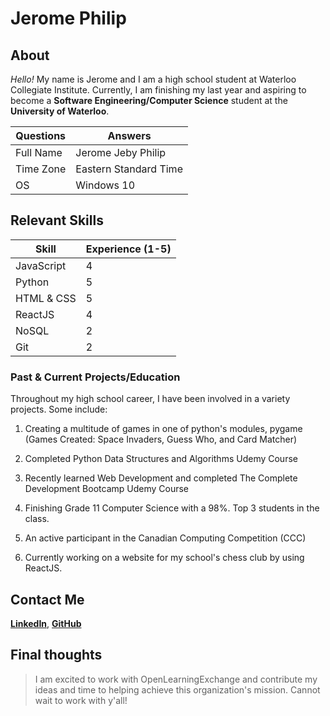 # Jerome Philip

## About

_Hello!_ My name is Jerome and I am a high school student at Waterloo Collegiate Institute. Currently, I am finishing my last year and aspiring to
become a __Software Engineering/Computer Science__ student at the **University of Waterloo**.

Questions | Answers
--- | --- 
Full Name | Jerome Jeby Philip
Time Zone | Eastern Standard Time
OS | Windows 10

## Relevant Skills

Skill | Experience (1-5)
--- | ---
JavaScript | 4
Python | 5
HTML & CSS | 5
ReactJS | 4
NoSQL | 2
Git | 2

### Past & Current Projects/Education

Throughout my high school career, I have been involved in a variety projects. Some include:

1. Creating a multitude of games in one of python's modules, pygame (Games Created: Space Invaders, Guess Who, and Card Matcher)
  
2. Completed Python Data Structures and Algorithms Udemy Course
 
3. Recently learned Web Development and completed The Complete Development Bootcamp Udemy Course
 
4. Finishing Grade 11 Computer Science with a 98%. Top 3 students in the class.
 
5. An active participant in the Canadian Computing Competition (CCC)
 
6. Currently working on a website for my school's chess club by using ReactJS. 
 
## Contact Me
[**LinkedIn**](https://www.linkedin.com/in/jerome-philip-89a446196/), [**GitHub**](https://github.com/Jeromephilip)
 
## Final thoughts
 
 > I am excited to work with OpenLearningExchange and contribute my ideas and time to helping achieve this organization's mission. Cannot wait to work with y'all!
